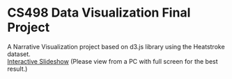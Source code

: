 # CS498 Data Visualization Final Project
A Narrative Visualization project based on d3.js library using the Heatstroke dataset. <br />
[Interactive Slideshow](https://yangyangsquare.github.io/data_vis/) (Please view from a PC with full screen for the best result.)
